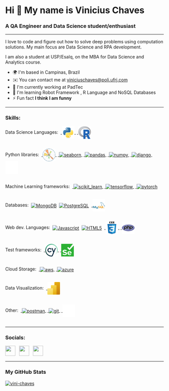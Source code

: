 <h1 align="left">Hi 👋 My name is Vinicius Chaves</h1>
<h3 align="left">A QA Engineer and Data Science student/enthusiast</h3>
<hr>

I love to code and figure out how to solve deep problems using computation solutions. My main focus are Data Science and RPA development.

I am also a student at USP/Esalq, on the MBA for Data Science and Analytics course.

* 🌍  I'm based in Campinas, Brazil
* ✉️  You can contact me at [viniciuschaves@poli.ufrj.com](mailto:viniciuschaves@poli.ufrj.com)
* 🚀  I'm currently working at PadTec
* 🧠  I'm learning Robot Framework , R Language and NoSQL Databases
* ⚡  Fun fact **I think I am funny**

-----------------------------
<h3 align="left">Skills:</h3>

<p align="left">
Data Science Languages:
&nbsp;<a href="https://www.python.org/" target="_blank" rel="noreferrer"> <img src="https://raw.githubusercontent.com/devicons/devicon/master/icons/python/python-original.svg" alt="python" width="40" height="40" align="center"/> </a> 
&nbsp;<a href="https://www.r-project.org/" target="_blank" rel="noreferrer"> <img src="https://github.com/vini-chaves/logos/blob/main/r-lang.svg" alt="R" width="40" height="40" align="center"/> </a> <br><br>
  
Python libraries:
&nbsp;<a href="https://matplotlib.org/" target="_blank" rel="noreferrer"> <img src="https://github.com/vini-chaves/logos/blob/main/matplotlib-icon.svg" alt="matplotlib" width="40" height="40" align="center"/> </a> 
&nbsp;<a href="https://seaborn.pydata.org/" target="_blank" rel="noreferrer"> <img src="https://seaborn.pydata.org/_images/logo-mark-lightbg.svg" alt="seaborn" width="40" height="40" align="center"/> </a> 
&nbsp;<a href="https://pandas.pydata.org/" target="_blank" rel="noreferrer"> <img src="https://pandas.pydata.org/static/img/pandas_white.svg" alt="pandas" width="40" height="40" align="center"/> </a>
&nbsp;<a href="https://numpy.org/" target="_blank" rel="noreferrer"> <img src="https://numpy.org/images/logo.svg" alt="numpy" width="40" height="40" align="center"/> </a>
&nbsp;<a href="https://www.djangoproject.com/" target="_blank" rel="noreferrer"> <img src="https://cdn.worldvectorlogo.com/logos/django.svg" alt="django" width="40" height="40" align="center"/> </a> 
&nbsp;<a href="https://flask.palletsprojects.com/" target="_blank" rel="noreferrer"> <img src="https://github.com/vini-chaves/logos/blob/main/flask.svg" alt="flask" width="40" height="40" align="center"/> </a> <br><br>

Machine Learning frameworks:
&nbsp;<a href="https://scikit-learn.org/" target="_blank" rel="noreferrer"> <img src="https://upload.wikimedia.org/wikipedia/commons/0/05/Scikit_learn_logo_small.svg" alt="scikit_learn" width="40" height="40" align="center"/> </a>
&nbsp;<a href="https://www.tensorflow.org" target="_blank" rel="noreferrer"> <img src="https://www.vectorlogo.zone/logos/tensorflow/tensorflow-icon.svg" alt="tensorflow" width="40" height="40" align="center"/> </a>
&nbsp;<a href="https://pytorch.org/" target="_blank" rel="noreferrer"> <img src="https://www.vectorlogo.zone/logos/pytorch/pytorch-icon.svg" alt="pytorch" width="40" height="40" align="center"/> </a> <br><br>

  
Databases:
&nbsp;<a href="https://www.mongodb.com/" target="_blank" rel="noreferrer"><img src="https://raw.githubusercontent.com/danielcranney/readme-generator/main/public/icons/skills/mongodb-colored.svg" width="36" height="36" alt="MongoDB" align="center"/></a>
&nbsp;<a href="https://www.postgresql.org/" target="_blank" rel="noreferrer"><img src="https://raw.githubusercontent.com/danielcranney/readme-generator/main/public/icons/skills/postgresql-colored.svg" width="36" height="36" alt="PostgreSQL" align="center"/></a>
&nbsp;<a href="https://www.mysql.com/" target="_blank" rel="noreferrer"> <img src="https://raw.githubusercontent.com/devicons/devicon/master/icons/mysql/mysql-original-wordmark.svg" alt="mysql" width="40" height="40" align="center"/> </a><br><br>
  
Web dev. Languages:
&nbsp;<a href="https://developer.mozilla.org/en-US/docs/Web/JavaScript" target="_blank" rel="noreferrer"><img src="https://raw.githubusercontent.com/danielcranney/readme-generator/main/public/icons/skills/javascript-colored.svg" width="36" height="36" alt="Javascript" align="center"/></a>
&nbsp;<a href="https://developer.mozilla.org/en-US/docs/Glossary/HTML5" target="_blank" rel="noreferrer"><img src="https://raw.githubusercontent.com/danielcranney/readme-generator/main/public/icons/skills/html5-colored.svg" width="36" height="36" alt="HTML5" align="center"/></a> 
&nbsp;<a href="https://www.w3schools.com/css/" target="_blank" rel="noreferrer"> <img src="https://raw.githubusercontent.com/devicons/devicon/master/icons/css3/css3-original-wordmark.svg" alt="CSS3" width="40" height="40" align="center"/> </a> 
&nbsp;<a href="https://www.php.net" target="_blank" rel="noreferrer"> <img src="https://raw.githubusercontent.com/devicons/devicon/master/icons/php/php-original.svg" alt="php" width="40" height="40" align="center"/> </a> <br><br>
  
Test frameworks:
&nbsp;<a href="https://www.cypress.io" target="_blank" rel="noreferrer"> <img src="https://github.com/vini-chaves/logos/blob/main/cypress-icon.svg" alt="cypress" width="40" height="40" align="center"/> </a> 
&nbsp;<a href="https://www.selenium.dev" target="_blank" rel="noreferrer"> <img src="https://github.com/vini-chaves/logos/blob/main/selenium.svg" alt="selenium" width="40" height="40" align="center"/> </a> <br><br>
  
Cloud Storage:
&nbsp;<a href="https://aws.amazon.com" target="_blank" rel="noreferrer"> <img src="https://a0.awsstatic.com/libra-css/images/logos/aws_smile-header-desktop-en-white_59x35@2x.png" alt="aws" width="59" height="35" align="center"/> </a> 
&nbsp;<a href="https://azure.microsoft.com/en-us/" target="_blank" rel="noreferrer"> <img src="https://www.vectorlogo.zone/logos/microsoft_azure/microsoft_azure-icon.svg" alt="azure" width="40" height="40" align="center"/> </a><br><br>
  
Data Visualization:
&nbsp;<a href="https://powerbi.microsoft.com/pt-br/" target="_blank" rel="noreferrer"> <img src="https://github.com/vini-chaves/logos/blob/main/microsoft-power-bi.svg" alt="PowerBI" width="40" height="40" align="center"/> </a><br><br>

Other:
&nbsp;<a href="https://postman.com" target="_blank" rel="noreferrer"> <img src="https://www.vectorlogo.zone/logos/getpostman/getpostman-icon.svg" alt="postman" width="40" height="40" align="center"/> </a>
&nbsp;<a href="https://git-scm.com/" target="_blank" rel="noreferrer"> <img src="https://www.vectorlogo.zone/logos/git-scm/git-scm-icon.svg" alt="git" width="40" height="40" align="center"/> </a>
&nbsp;<a href="https://www.sumologic.com/" target="_blank" rel="noreferrer"> <img src="https://github.com/vini-chaves/logos/blob/main/sumologic.svg" alt="sumologic" width="40" height="40" align="center"/> </a><br><br>
</p>

-----------------------------
### Socials:

<p align="left"> 
<a href="https://discord.com/users/661437172699889684" target="_blank" rel="noreferrer"><img src="https://raw.githubusercontent.com/danielcranney/readme-generator/main/public/icons/socials/discord.svg" width="32" height="32" /></a>
&nbsp;&nbsp;<a href="https://www.github.com/vini-chaves" target="_blank" rel="noreferrer"><img src="https://raw.githubusercontent.com/danielcranney/readme-generator/main/public/icons/socials/github-dark.svg" width="32" height="32" /></a>
&nbsp;&nbsp;<a href="https://www.linkedin.com/in/vinicius-chaves-81062a6a/" target="_blank" rel="noreferrer"><img src="https://raw.githubusercontent.com/danielcranney/readme-generator/main/public/icons/socials/linkedin.svg" width="32" height="32" /></a>
</p>

-----------------------------
### My GitHub Stats

<a href="https://www.github.com/vini-chaves"  align="left"><img align="center" src="https://github-readme-streak-stats.herokuapp.com/?user=vini-chaves&stroke=ffffff&background=171717&ring=3382ed&fire=3382ed&currStreakNum=ffffff&currStreakLabel=3382ed&sideNums=ffffff&sideLabels=ffffff&dates=ffffff&hide_border=true" alt="vini-chaves"/></a><br>
